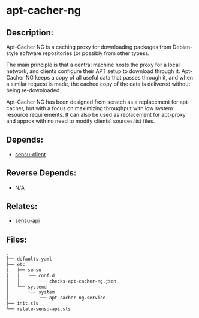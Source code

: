 # apt-cacher-ng

## Description:

Apt-Cacher NG is a caching proxy for downloading packages from Debian-style software repositories (or possibly from other types).

The main principle is that a central machine hosts the proxy for a local network, and clients configure their APT setup to download through it. Apt-Cacher NG keeps a copy of all useful data that passes through it, and when a similar request is made, the cached copy of the data is delivered without being re-downloaded.

Apt-Cacher NG has been designed from scratch as a replacement for apt-cacher, but with a focus on maximizing throughput with low system resource requirements. It can also be used as replacement for apt-proxy and approx with no need to modify clients' sources.list files.

## Depends:

  -  [sensu-client](/salt/sensu-client)

## Reverse Depends:

  -  N/A

## Relates:

  -  [sensu-api](/salt/sensu-api)

## Files:

```bash
.
├── defaults.yaml
├── etc
│   ├── sensu
│   │   └── conf.d
│   │       └── checks-apt-cacher-ng.json
│   └── systemd
│       └── system
│           └── apt-cacher-ng.service
├── init.sls
└── relate-sensu-api.sls
```
